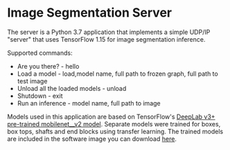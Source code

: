 # Image Segmentation Server

The server is a Python 3.7 application that implements a simple UDP/IP "server" that uses TensorFlow 1.15 for image segmentation inference.

Supported commands:

- Are you there? - hello
- Load a model - load,model name, full path to frozen graph, full path to test image
- Unload all the loaded models - unload
- Shutdown - exit
- Run an inference -  model name, full path to image

Models used in this application are based on TensorFlow's [DeepLab v3+ pre-trained mobilenet__v2 model](http://download.tensorflow.org/models/deeplabv3_mnv2_pascal_train_aug_2018_01_29.tar.gz). Separate models were trained for boxes, box tops, shafts and end blocks using transfer learning.  The trained models are included in the software image you can download [here](https://1drv.ms/u/s!Akd6rkUaBWr4gTQub8I82e7nirgK?e=sacdyS).